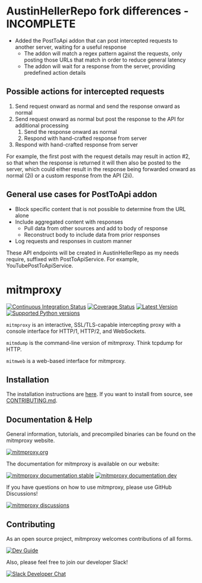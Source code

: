 # AustinHellerRepo fork differences - **INCOMPLETE**
- Added the PostToApi addon that can post intercepted requests to another server, waiting for a useful response
  - The addon will match a regex pattern against the requests, only posting those URLs that match in order to reduce general latency
  - The addon will wait for a response from the server, providing predefined action details
## Possible actions for intercepted requests
1. Send request onward as normal and send the response onward as normal
2. Send request onward as normal but post the response to the API for additional processing
    1. Send the response onward as normal
    2. Respond with hand-crafted response from server
3. Respond with hand-crafted response from server

For example, the first post with the request details may result in action #2, so that when the response is returned it will then also be posted to the server, which could either result in the response being forwarded onward as normal (2i) or a custom response from the API (2ii).

## General use cases for PostToApi addon
- Block specific content that is not possible to determine from the URL alone
- Include aggregated content with responses
  - Pull data from other sources and add to body of response
  - Reconstruct body to include data from prior responses
- Log requests and responses in custom manner

These API endpoints will be created in AustinHellerRepo as my needs require, suffixed with PostToApiService. For example, YouTubePostToApiService.

# mitmproxy

[![Continuous Integration Status](https://github.com/mitmproxy/mitmproxy/workflows/CI/badge.svg?branch=main)](https://github.com/mitmproxy/mitmproxy/actions?query=branch%3Amain)
[![Coverage Status](https://shields.mitmproxy.org/codecov/c/github/mitmproxy/mitmproxy/main.svg?label=codecov)](https://codecov.io/gh/mitmproxy/mitmproxy)
[![Latest Version](https://shields.mitmproxy.org/pypi/v/mitmproxy.svg)](https://pypi.python.org/pypi/mitmproxy)
[![Supported Python versions](https://shields.mitmproxy.org/pypi/pyversions/mitmproxy.svg)](https://pypi.python.org/pypi/mitmproxy)

``mitmproxy`` is an interactive, SSL/TLS-capable intercepting proxy with a console
interface for HTTP/1, HTTP/2, and WebSockets.

``mitmdump`` is the command-line version of mitmproxy. Think tcpdump for HTTP.

``mitmweb`` is a web-based interface for mitmproxy.

## Installation

The installation instructions are [here](https://docs.mitmproxy.org/stable/overview-installation).
If you want to install from source, see [CONTRIBUTING.md](./CONTRIBUTING.md).

## Documentation & Help

General information, tutorials, and precompiled binaries can be found on the mitmproxy website.

[![mitmproxy.org](https://shields.mitmproxy.org/badge/https%3A%2F%2F-mitmproxy.org-blue.svg)](https://mitmproxy.org/)

The documentation for mitmproxy is available on our website:

[![mitmproxy documentation stable](https://shields.mitmproxy.org/badge/docs-stable-brightgreen.svg)](https://docs.mitmproxy.org/stable/)
[![mitmproxy documentation dev](https://shields.mitmproxy.org/badge/docs-dev-brightgreen.svg)](https://docs.mitmproxy.org/dev/)

If you have questions on how to use mitmproxy, please
use GitHub Discussions!

[![mitmproxy discussions](https://shields.mitmproxy.org/badge/help-github%20discussions-orange.svg)](https://github.com/mitmproxy/mitmproxy/discussions)

## Contributing

As an open source project, mitmproxy welcomes contributions of all forms.

[![Dev Guide](https://shields.mitmproxy.org/badge/dev_docs-CONTRIBUTING.md-blue)](./CONTRIBUTING.md)

Also, please feel free to join our developer Slack!

[![Slack Developer Chat](https://shields.mitmproxy.org/badge/slack-mitmproxy-E01563.svg)](http://slack.mitmproxy.org/)
